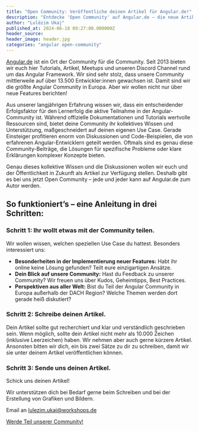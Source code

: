 ```yaml
---
title: "Open Community: Veröffentliche deinen Artikel für Angular.de!"
description: "Entdecke 'Open Community' auf Angular.de – die neue Artikelserie für die Community aus der Community. Teile deinen Use Case, innovative Lösungen und Perspektiven aus aller Welt."
author: "Lulëzim Ukaj"
published_at: 2024-06-18 09:27:00.000000Z
header_source:
header_image: header.jpg
categories: "angular open-community"
---
```


[Angular.de](https://angular.de) ist ein Ort der Community für die Community. Seit 2013 bieten wir euch hier Tutorials, Artikel, Meetups und unseren Discord Channel rund um das Angular Framework. Wir sind sehr stolz, dass unsere Community mittlerweile auf über 13.500 Entwickler:innen gewachsen ist. Damit sind wir die größte Angular Community in Europa. Aber wir wollen nicht nur über neue Features berichten!

Aus unserer langjährigen Erfahrung wissen wir, dass ein entscheidender Erfolgsfaktor für den Lernerfolg die aktive Teilnahme in der Angular-Community ist. Während offizielle Dokumentationen und Tutorials wertvolle Ressourcen sind, bietet deine Community ihr kollektives Wissen und Unterstützung, maßgeschneidert auf deinen eigenen Use Case. Gerade Einsteiger profitieren enorm von Diskussionen und Code-Beispielen, die von erfahrenen Angular-Entwicklern geteilt werden. Oftmals sind es genau diese Community-Beiträge, die Lösungen für spezifische Probleme oder klare Erklärungen komplexer Konzepte bieten.

Genau dieses kollektive Wissen und die Diskussionen wollen wir euch und der Öffentlichkeit in Zukunft als Artikel zur Verfügung stellen. Deshalb gibt es bei uns jetzt Open Community – jede und jeder kann auf Angular.de zum Autor werden.

## So funktioniert’s – eine Anleitung in drei Schritten:

### Schritt 1: Ihr wollt etwas mit der Community teilen.

Wir wollen wissen, welchen speziellen Use Case du hattest. Besonders interessiert uns:

- **Besonderheiten in der Implementierung neuer Features:** Habt ihr online keine Lösung gefunden? Teilt eure einzigartigen Ansätze.
- **Dein Blick auf unsere Community:** Hast du Feedback zu unserer Community? Wir freuen uns über Kudos, Geheimtipps, Best Practices.
- **Perspektiven aus aller Welt:** Bist du Teil der Angular Community in Europa außerhalb der DACH Region? Welche Themen werden dort gerade heiß diskutiert?

### Schritt 2: Schreibe deinen Artikel.

Dein Artikel sollte gut recherchiert und klar und verständlich geschrieben sein. Wenn möglich, sollte dein Artikel nicht mehr als 10.000 Zeichen (inklusive Leerzeichen) haben. Wir nehmen aber auch gerne kürzere Artikel. Ansonsten bitten wir dich, ein bis zwei Sätze zu dir zu schreiben, damit wir sie unter deinem Artikel veröffentlichen können.

### Schritt 3: Sende uns deinen Artikel.

Schick uns deinen Artikel!

Wir unterstützen dich bei Bedarf gerne beim Schreiben und bei der Erstellung von Grafiken und Bildern.

Email an <lulezim.ukaj@workshops.de>

[Werde Teil unserer Community!](https://workshops.de/join-discord)
